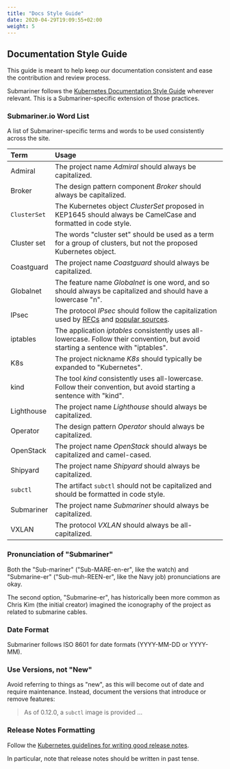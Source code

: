 ```yaml
---
title: "Docs Style Guide"
date: 2020-04-29T19:09:55+02:00
weight: 5
---
```


## Documentation Style Guide

This guide is meant to help keep our documentation consistent and ease the
contribution and review process.

Submariner follows the [Kubernetes Documentation Style Guide][kube docs guide]
wherever relevant. This is a Submariner-specific extension of those practices.

### Submariner.io Word List

A list of Submariner-specific terms and words to be used consistently across
the site.

<!-- markdownlint-disable line-length -->
<!-- Terms listed here should be listed in .markdownlint.yml if their use is unambiguous -->
Term | Usage
:--- | :----
Admiral | The project name *Admiral* should always be capitalized.
Broker | The design pattern component *Broker* should always be capitalized.
`ClusterSet` | The Kubernetes object *ClusterSet* proposed in KEP1645 should always be CamelCase and formatted in code style.
Cluster set | The words "cluster set" should be used as a term for a group of clusters, but not the proposed Kubernetes object.
Coastguard | The project name *Coastguard* should always be capitalized.
Globalnet | The feature name *Globalnet* is one word, and so should always be capitalized and should have a lowercase "n".
IPsec | The protocol *IPsec* should follow the capitalization used by [RFCs](https://datatracker.ietf.org/doc/html/rfc6071) and [popular sources](https://en.wikipedia.org/wiki/IPsec).
iptables | The application *iptables* consistently uses all-lowercase. Follow their convention, but avoid starting a sentence with "iptables".
K8s | The project nickname *K8s* should typically be expanded to "Kubernetes".
kind | The tool *kind* consistently uses all-lowercase. Follow their convention, but avoid starting a sentence with "kind".
Lighthouse | The project name *Lighthouse* should always be capitalized.
Operator | The design pattern *Operator* should always be capitalized.
OpenStack | The project name *OpenStack* should always be capitalized and camel-cased.
Shipyard | The project name *Shipyard* should always be capitalized.
`subctl` | The artifact `subctl` should not be capitalized and should be formatted in code style.
Submariner | The project name *Submariner* should always be capitalized.
VXLAN | The protocol *VXLAN* should always be all-capitalized.
<!-- markdownlint-enable line-length -->

### Pronunciation of "Submariner"

Both the "Sub-mariner" ("Sub-MARE-en-er", like the watch) and "Submarine-er" ("Sub-muh-REEN-er", like the Navy job) pronunciations are okay.

The second option, "Submarine-er", has historically been more common as Chris Kim (the initial creator) imagined the iconography of the
project as related to submarine cables.

### Date Format

Submariner follows ISO 8601 for date formats (YYYY-MM-DD or YYYY-MM).

[kube docs guide]: https://kubernetes.io/docs/contribute/style/style-guide

### Use Versions, not "New"

Avoid referring to things as "new", as this will become out of date and require maintenance.
Instead, document the versions that introduce or remove features:

> As of 0.12.0, a `subctl` image is provided ...

### Release Notes Formatting

Follow the [Kubernetes guidelines for writing good release notes](https://www.k8s.dev/docs/guide/release-notes/#writing-good-release-notes).

In particular, note that release notes should be written in past tense.
